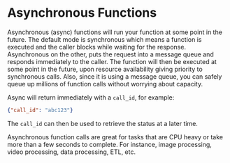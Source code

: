# Asynchronous Functions

Asynchronous (async) functions will run your function at some point in the future. The default mode is synchronous which means
a function is executed and the caller blocks while waiting for the response. Asynchronous on the other, puts the request into a 
message queue and responds immediately to the caller. The function will then be executed at some point in the future, upon resource availability giving priority
to synchronous calls. Also, since it is using a message queue, you can safely queue up millions of function calls without worrying about
capacity. 

Async will return immediately with a `call_id`, for example:

```json
{"call_id": "abc123"}
```

The `call_id` can then be used to retrieve the status at a later time. 

Asynchronous function calls are great for tasks that are CPU heavy or take more than a few seconds to complete.
For instance, image processing, video processing, data processing, ETL, etc.
